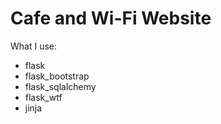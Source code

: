 # Cafe and Wi-Fi Website

What I use:
- flask
- flask_bootstrap
- flask_sqlalchemy
- flask_wtf
- jinja